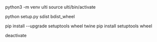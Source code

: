 python3 -m venv ulti
source ulti/bin/activate

python setup.py sdist bdist_wheel

pip install --upgrade setuptools wheel twine
pip install setuptools wheel


deactivate